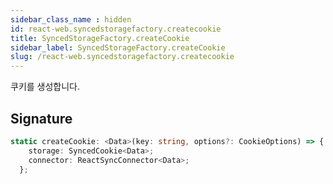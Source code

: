 ```yaml
---
sidebar_class_name : hidden
id: react-web.syncedstoragefactory.createcookie
title: SyncedStorageFactory.createCookie
sidebar_label: SyncedStorageFactory.createCookie
slug: /react-web.syncedstoragefactory.createcookie
---
```






쿠키를 생성합니다.

## Signature

```typescript
static createCookie: <Data>(key: string, options?: CookieOptions) => {
    storage: SyncedCookie<Data>;
    connector: ReactSyncConnector<Data>;
  };
```
